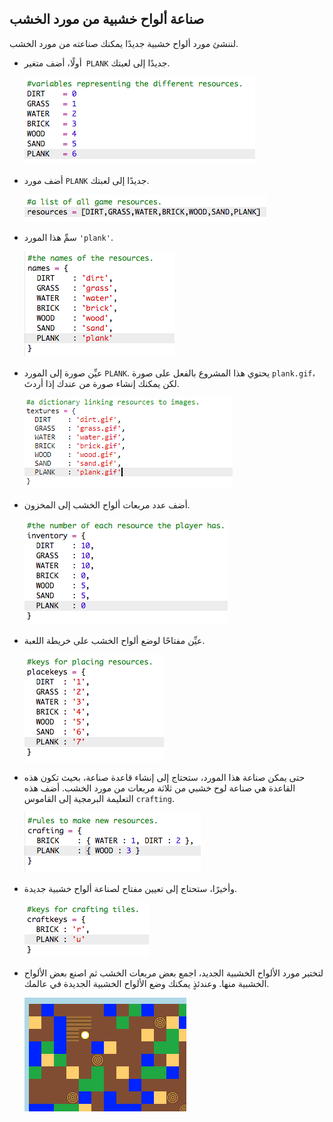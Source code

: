 ## صناعة ألواح خشبية من مورد الخشب

لننشئ مورد ألواح خشبية جديدًا يمكنك صناعته من مورد الخشب.

+ أولًا، أضف متغير` PLANK` جديدًا إلى لعبتك.
    
    ![لقطة الشاشة](images/craft-plank-const.png)

+ أضف مورد `PLANK` جديدًا إلى لعبتك.
    
    ![لقطة الشاشة](images/craft-plank-resources.png)

+ سمِّ هذا المورد `'plank'`.
    
    ![لقطة الشاشة](images/craft-plank-names.png)

+ عيِّن صورة إلى المورد `PLANK`. يحتوي هذا المشروع بالفعل على صورة `plank.gif`، لكن يمكنك إنشاء صورة من عندك إذا أردتَ.
    
    ![لقطة الشاشة](images/craft-plank-textures.png)

+ أضف عدد مربعات ألواح الخشب إلى المخزون.
    
    ![لقطة الشاشة](images/craft-plank-inventory.png)

+ عيِّن مفتاحًا لوضع ألواح الخشب على خريطة اللعبة.
    
    ![لقطة الشاشة](images/craft-plank-placekeys.png)

+ حتى يمكن صناعة هذا المورد، ستحتاج إلى إنشاء قاعدة صناعة، بحيث تكون هذه القاعدة هي صناعة لوح خشبي من ثلاثة مربعات من مورد الخشب. أضف هذه التعليمة البرمجية إلى القاموس `crafting`.
    
    ![لقطة الشاشة](images/craft-plank-crafting.png)

+ وأخيرًا، ستحتاج إلى تعيين مفتاح لصناعة ألواح خشبية جديدة.
    
    ![لقطة الشاشة](images/craft-plank-craftkeys.png)

+ لتختبر مورد الألواح الخشبية الجديد، اجمع بعض مربعات الخشب ثم اصنع بعض الألواح الخشبية منها. وعندئذٍ يمكنك وضع الألواح الخشبية الجديدة في عالمك.
    
    ![لقطة الشاشة](images/craft-plank-test.png)